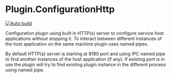 # Plugin.ConfigurationHttp
[![Auto build](https://github.com/DKorablin/Plugin.ConfigurationHttp/actions/workflows/release.yml/badge.svg)](https://github.com/DKorablin/Plugin.ConfigurationHttp/releases/latest)

Configuration plugin using built in HTTP(s) server to configure service host applications without stopping it.
To interact between different instances of the host application on the same machine plugin uses named pipes.

By default HTTP(s) server is starting at 8180 port and using IPC named pipe to find another instances of the host application (if any).
If existing port is in use the plugin will try to find existing plugin instance in the different process using named pipe.